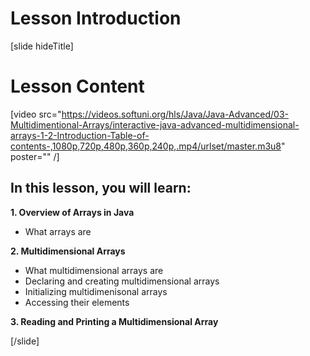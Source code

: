 # Lesson Introduction

[slide hideTitle]

# Lesson Content

[video src="https://videos.softuni.org/hls/Java/Java-Advanced/03-Multidimentional-Arrays/interactive-java-advanced-multidimensional-arrays-1-2-Introduction-Table-of-contents-,1080p,720p,480p,360p,240p,.mp4/urlset/master.m3u8" poster="" /]

## In this lesson, you will learn:

**1. Overview of Arrays in Java**

- What arrays are

**2. Multidimensional Arrays**
 
  * What multidimensional arrays are
  * Declaring and creating multidimensional arrays
  * Initializing multidimenisonal arrays
  * Accessing their elements

**3. Reading and Printing a Multidimensional Array**

[/slide]
